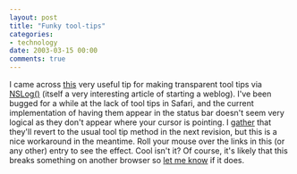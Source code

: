 ```yaml
---
layout: post
title: "Funky tool-tips"
categories:
- technology
date: 2003-03-15 00:00
comments: true
---
```


<p>I came across <a href="http://www.kryogenix.org/code/browser/nicetitle/" title="Nice Titles">this</a> very useful tip for making transparent tool tips via <a href="http://nslog.com/archives/2003/03/13/starting_a_blog_with_movabletype.php" title="NSLog() - starting a blog">NSLog()</a> (itself a very interesting article of starting a weblog). I've been bugged for a while at the lack of tool tips in Safari, and the current implementation of having them appear in the status bar doesn't seem very logical as they don't appear where your cursor is pointing. I <a href="http://www.mozillazine.org/weblogs/hyatt/archives/2003_03.html#002604" title"Dave Hyatt's weblog">gather</a> that they'll revert to the usual tool tip method in the next revision, but this is a nice workaround in the meantime. Roll your mouse over the links in this (or any other) entry to see the effect. Cool isn't it? Of course, it's likely that this breaks something on another browser so <a href="mailto:butshesagirl@rousette.org.uk" title="Send me an email">let me know</a> if it does.</p>


